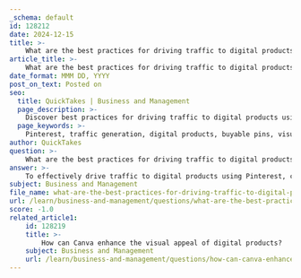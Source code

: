 ```yaml
---
_schema: default
id: 128212
date: 2024-12-15
title: >-
    What are the best practices for driving traffic to digital products using Pinterest?
article_title: >-
    What are the best practices for driving traffic to digital products using Pinterest?
date_format: MMM DD, YYYY
post_on_text: Posted on
seo:
  title: QuickTakes | Business and Management
  page_description: >-
    Discover best practices for driving traffic to digital products using Pinterest, including visual marketing, SEO techniques, and community engagement strategies.
  page_keywords: >-
    Pinterest, traffic generation, digital products, buyable pins, visual marketing, Pinterest analytics, community engagement, SEO, Rich Pins, infographics, seasonal trends, marketing strategies
author: QuickTakes
question: >-
    What are the best practices for driving traffic to digital products using Pinterest?
answer: >-
    To effectively drive traffic to digital products using Pinterest, consider implementing the following best practices:\n\n1. **Create High-Quality Visuals**: Use tools like Canva to design eye-catching Pinterest graphics. Opt for tall images with a 2:3 aspect ratio, as these tend to perform better on the platform. High-quality visuals can keep driving traffic to your digital products long after they are published.\n\n2. **Utilize Buyable Pins**: If applicable, enable buyable pins that allow users to purchase products directly from Pinterest. This streamlines the purchasing process and can significantly increase conversion rates.\n\n3. **Pin Regularly**: Aim to pin at least five times daily, focusing on quality over quantity. Avoid pinning identical content to the same board to keep your feed fresh and engaging.\n\n4. **Leverage Pinterest Analytics**: Use Pinterest analytics to track the performance of your pins and boards. This data can help you understand what content resonates with your audience and refine your strategy accordingly.\n\n5. **Engage with the Community**: Actively engage with other users by commenting on and repinning their content. Building relationships within the Pinterest community can enhance your visibility and drive more traffic to your products.\n\n6. **Optimize for Search**: Use relevant keywords and hashtags in your pin descriptions to improve discoverability. This will help your pins show up in Pinterest searches, attracting more potential customers.\n\n7. **Create Engaging Boards**: Organize your pins into themed boards that reflect your digital products. This not only makes it easier for users to find what they’re looking for but also enhances the overall aesthetic of your profile.\n\n8. **Utilize Rich Pins**: Enable Rich Pins for your products, which provide more context about an idea because they include extra information directly on the pin. This can help increase engagement and drive traffic.\n\n9. **Share Infographics and Tutorials**: Infographics and step-by-step tutorials are popular on Pinterest. Creating content that educates or informs can attract users and encourage them to visit your website for more information.\n\n10. **Capitalize on Seasonal Trends**: Tailor your content to align with seasonal and holiday trends. This can help you tap into timely interests and increase traffic during peak times.\n\nBy following these best practices, you can effectively leverage Pinterest as a powerful tool for driving traffic to your digital products and enhancing your online presence.
subject: Business and Management
file_name: what-are-the-best-practices-for-driving-traffic-to-digital-products-using-pinterest.md
url: /learn/business-and-management/questions/what-are-the-best-practices-for-driving-traffic-to-digital-products-using-pinterest
score: -1.0
related_article1:
    id: 128219
    title: >-
        How can Canva enhance the visual appeal of digital products?
    subject: Business and Management
    url: /learn/business-and-management/questions/how-can-canva-enhance-the-visual-appeal-of-digital-products
---
```


&nbsp;